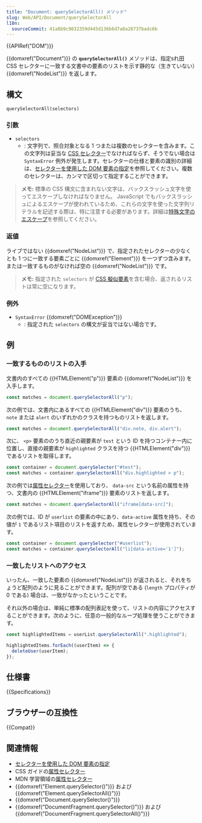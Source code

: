 ```yaml
---
title: "Document: querySelectorAll() メソッド"
slug: Web/API/Document/querySelectorAll
l10n:
  sourceCommit: 41a8b9c9832359d445d136b6d7a8a28737badc6b
---
```


{{APIRef("DOM")}}

{{domxref("Document")}} の **`querySelectorAll()`** メソッドは、指定sれ田 CSS セレクターに一致する文書中の要素のリストを示す静的な（生きていない）{{domxref("NodeList")}} を返します。

## 構文

```js-nolint
querySelectorAll(selectors)
```

### 引数

- `selectors`
  - : 文字列で、照合対象となる 1 つまたは複数のセレクターを含みます。この文字列は妥当な [CSS セレクター](/ja/docs/Web/CSS/CSS_Selectors)でなければならず、そうでない場合は `SyntaxError` 例外が発生します。セレクターの仕様と要素の識別の詳細は、[セレクターを使用した DOM 要素の指定](/ja/docs/Web/API/Document_object_model/Locating_DOM_elements_using_selectors)を参照してください。複数のセレクターは、カンマで区切って指定することができます。

> **メモ:** 標準の CSS 構文に含まれない文字は、バックスラッシュ文字を使ってエスケープしなければなりません。 JavaScript でもバックスラッシュによるエスケープが使われているため、これらの文字を使った文字列リテラルを記述する際は、特に注意する必要があります。詳細は[特殊文字のエスケープ](/ja/docs/Web/API/Document/querySelector#特殊文字のエスケープ)を参照してください。

### 返値

ライブではない {{domxref("NodeList")}} で、指定されたセレクターの少なくとも 1 つに一致する要素ごとに {{domxref("Element")}} を一つずつ含みます。または一致するものがなければ空の {{domxref("NodeList")}} です。

> **メモ:** 指定された `selectors` が [CSS 擬似要素](/ja/docs/Web/CSS/Pseudo-elements)を含む場合、返されるリストは常に空になります。

### 例外

- `SyntaxError` {{domxref("DOMException")}}
  - : 指定された `selectors` の構文が妥当ではない場合です。

## 例

### 一致するもののリストの入手

文書内のすべての {{HTMLElement("p")}} 要素の {{domxref("NodeList")}} を入手します。

```js
const matches = document.querySelectorAll("p");
```

次の例では、文書内にあるすべての {{HTMLElement("div")}} 要素のうち、 `note` または `alert` のいずれかのクラスを持つものリストを返します。

```js
const matches = document.querySelectorAll("div.note, div.alert");
```

次に、 `<p>` 要素ののうち直近の親要素が `test` という ID を持つコンテナー内に位置し、直接の親要素が `highlighted` クラスを持つ {{HTMLElement("div")}} であるリストを取得します。

```js
const container = document.querySelector("#test");
const matches = container.querySelectorAll("div.highlighted > p");
```

次の例では[属性セレクター](/ja/docs/Web/CSS/Attribute_selectors)を使用しており、 `data-src` という名前の属性を持つ、文書内の {{HTMLElement("iframe")}} 要素のリストを返します。

```js
const matches = document.querySelectorAll("iframe[data-src]");
```

次の例では、ID が `userlist` の要素の中にあり、`data-active` 属性を持ち、その値が `1` であるリスト項目のリストを返すため、属性セレクターが使用されています。

```js
const container = document.querySelector("#userlist");
const matches = container.querySelectorAll("li[data-active='1']");
```

### 一致したリストへのアクセス

いったん、一致した要素の {{domxref("NodeList")}} が返されると、それをちょうど配列のように見ることができます。配列が空である (`length` プロパティが 0 である) 場合は、一致がなかったということです。

それ以外の場合は、単純に標準の配列表記を使って、リストの内容にアクセスすることができます。次のように、任意の一般的なループ処理を使うことができます。

```js
const highlightedItems = userList.querySelectorAll(".highlighted");

highlightedItems.forEach((userItem) => {
  deleteUser(userItem);
});
```

## 仕様書

{{Specifications}}

## ブラウザーの互換性

{{Compat}}

## 関連情報

- [セレクターを使用した DOM 要素の指定](/ja/docs/Web/API/Document_object_model/Locating_DOM_elements_using_selectors)
- CSS ガイドの[属性セレクター](/ja/docs/Web/CSS/Attribute_selectors)
- MDN 学習領域の[属性セレクター](/ja/docs/Learn/CSS/Building_blocks/Selectors/Attribute_selectors)
- {{domxref("Element.querySelector()")}} および {{domxref("Element.querySelectorAll()")}}
- {{domxref("Document.querySelector()")}}
- {{domxref("DocumentFragment.querySelector()")}} および {{domxref("DocumentFragment.querySelectorAll()")}}
